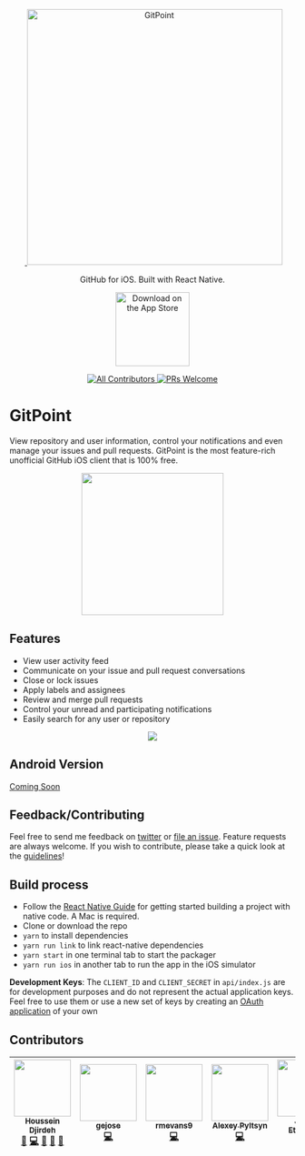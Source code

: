 <p align="center">
  <a href="https://gitpoint.co/">
    <img alt="GitPoint" title="GitPoint" src="http://i.imgur.com/VShxJHs.png" width="450">
  </a>
</p>

<p align="center">
  GitHub for iOS. Built with React Native.
</p>

<p align="center">
  <a href="https://itunes.apple.com/us/app/gitpoint/id1251245162?mt=8">
    <img alt="Download on the App Store" title="App Store" src="http://i.imgur.com/0n2zqHD.png" width="130">
  </a>
</p>

<p align="center">
  <a href="https://github.com/gitpoint/git-point#contributors">
    <img alt="All Contributors" title="All Contributors" src="https://img.shields.io/badge/all_contributors-5-orange.svg?style=flat-square">
  </a>
   <a href="/CONTRIBUTING.md"><img alt="PRs Welcome" src="https://img.shields.io/badge/PRs-welcome-brightgreen.svg"></a>
</p>

# GitPoint

View repository and user information, control your notifications and even manage your issues and pull requests. GitPoint is the most feature-rich unofficial GitHub iOS client that is 100% free.

<p align="center">
  <img src = "http://i.imgur.com/KhBsmXH.png" width=250>
</p>

## Features

* View user activity feed
* Communicate on your issue and pull request conversations
* Close or lock issues
* Apply labels and assignees
* Review and merge pull requests
* Control your unread and participating notifications 
* Easily search for any user or repository

<p align="center">
  <img src = "http://i.imgur.com/P4YoYYu.png">
</p>

## Android Version

[Coming Soon](https://github.com/housseindjirdeh/git-point/issues/2)

## Feedback/Contributing

Feel free to send me feedback on [twitter](https://twitter.com/hdjirdeh) or [file an issue](https://github.com/housseindjirdeh/git-point/issues/new). Feature requests are always welcome. If you wish to contribute, please take a quick look at the [guidelines](./CONTRIBUTING.md)!

## Build process

- Follow the [React Native Guide](https://facebook.github.io/react-native/docs/getting-started.html) for getting started building a project with native code. A Mac is required.
- Clone or download the repo
- `yarn` to install dependencies
- `yarn run link` to link react-native dependencies
- `yarn start` in one terminal tab to start the packager
- `yarn run ios` in another tab to run the app in the iOS simulator

**Development Keys**: The `CLIENT_ID` and `CLIENT_SECRET` in `api/index.js` are for development purposes and do not represent the actual application keys. Feel free to use them or use a new set of keys by creating an [OAuth application](https://github.com/settings/applications/new) of your own

## Contributors

<!-- ALL-CONTRIBUTORS-LIST:START - Do not remove or modify this section -->
| [<img src="https://avatars0.githubusercontent.com/u/12476932?v=3" width="100px;"/><br /><sub>Houssein Djirdeh</sub>](https://houssein.me)<br />[💬](#question-housseindjirdeh "Answering Questions") [💻](https://github.com/gitpoint/git-point/commits?author=housseindjirdeh "Code") [🎨](#design-housseindjirdeh "Design") [📖](https://github.com/gitpoint/git-point/commits?author=housseindjirdeh "Documentation") [👀](#review-housseindjirdeh "Reviewed Pull Requests") | [<img src="https://avatars2.githubusercontent.com/u/16705071?v=3" width="100px;"/><br /><sub>gejose</sub>](https://github.com/gejose)<br />[💻](https://github.com/gitpoint/git-point/commits?author=gejose "Code") | [<img src="https://avatars3.githubusercontent.com/u/14151327?v=3" width="100px;"/><br /><sub>rmevans9</sub>](https://github.com/rmevans9)<br />[💻](https://github.com/gitpoint/git-point/commits?author=rmevans9 "Code") | [<img src="https://avatars1.githubusercontent.com/u/4408379?v=3" width="100px;"/><br /><sub>Alexey Pyltsyn</sub>](http://lex111.ru)<br />[💻](https://github.com/gitpoint/git-point/commits?author=lex111 "Code") | [<img src="https://avatars2.githubusercontent.com/u/10660468?v=3" width="100px;"/><br /><sub>Jason Etcovitch</sub>](https://jasonet.co)<br />[💻](https://github.com/gitpoint/git-point/commits?author=JasonEtco "Code") | [<img src="https://avatars1.githubusercontent.com/u/1166143?v=3" width="100px;"/><br /><sub>Hosmel Quintana</sub>](http://hosmelq.com)<br />[💻](https://github.com/gitpoint/git-point/commits?author=hosmelq "Code") | [<img src="https://avatars3.githubusercontent.com/u/3055294?v=3" width="100px;"/><br /><sub>Patrick Wang</sub>](https://patw.me)<br />[💻](https://github.com/gitpoint/git-point/commits?author=patw0929 "Code") |
| :---: | :---: | :---: | :---: | :---: | :---: | :---: |
<!-- ALL-CONTRIBUTORS-LIST:END -->
